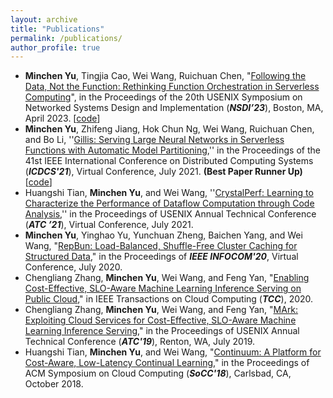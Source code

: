 ```yaml
---
layout: archive
title: "Publications"
permalink: /publications/
author_profile: true
---
```


- **Minchen Yu**, Tingjia Cao, Wei Wang, Ruichuan Chen, "[Following the Data, Not the Function: Rethinking Function Orchestration in Serverless Computing](./files/pheromone-nsdi23.pdf)", in the Proceedings of the 20th USENIX Symposium on Networked Systems Design and Implementation (***NSDI’23***), Boston, MA, April 2023. [[code](https://github.com/MincYu/pheromone)]
- **Minchen Yu**, Zhifeng Jiang, Hok Chun Ng, Wei Wang, Ruichuan Chen, and Bo Li, ''[Gillis: Serving Large Neural Networks in Serverless Functions with Automatic Model Partitioning](./files/gillis-icdcs21.pdf),'' in the Proceedings of the 41st IEEE International Conference on Distributed Computing Systems (***ICDCS'21***), Virtual Conference, July 2021. **(Best Paper Runner Up)**  [[code](https://github.com/MincYu/gillis-open-source)]
- Huangshi Tian, **Minchen Yu**, and Wei Wang, ''[CrystalPerf: Learning to Characterize the Performance of Dataflow Computation through Code Analysis](./files/crystalperf-atc21.pdf),'' in the Proceedings of USENIX Annual Technical Conference (***ATC ’21***), Virtual Conference, July 2021.
- **Minchen Yu**, Yinghao Yu, Yunchuan Zheng, Baichen Yang, and Wei Wang, "[RepBun: Load-Balanced, Shuffle-Free Cluster Caching for Structured Data](./files/repbun-infocom20.pdf)," in the Proceedings of ***IEEE INFOCOM'20***, Virtual Conference, July 2020.
- Chengliang Zhang, **Minchen Yu**, Wei Wang, and Feng Yan, "[Enabling Cost-Effective, SLO-Aware Machine Learning Inference Serving on Public Cloud](./files/MArk-tcc20.pdf)," in IEEE Transactions on Cloud Computing (***TCC***), 2020.
- Chengliang Zhang, **Minchen Yu**, Wei Wang, and Feng Yan, "[MArk: Exploiting Cloud Services for Cost-Effective, SLO-Aware Machine Learning Inference Serving](./files/mark-atc19.pdf)," in the Proceedings of USENIX Annual Technical Conference (***ATC'19***), Renton, WA, July 2019.
- Huangshi Tian, **Minchen Yu**, and Wei Wang, "[Continuum: A Platform for Cost-Aware, Low-Latency Continual Learning](./files/huangshi-socc18.pdf)," in the Proceedings of ACM Symposium on Cloud Computing (***SoCC'18***), Carlsbad, CA, October 2018.